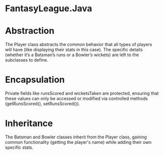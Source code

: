 # FantasyLeague.Java

# Abstraction
The Player class abstracts the common behavior that all types of players will have (like displaying their stats in this case). The specific details (whether it’s a Batsman’s runs or a Bowler’s wickets) are left to the subclasses to define.

# Encapsulation
Private fields like runsScored and wicketsTaken are protected, ensuring that these values can only be accessed or modified via controlled methods (getRunsScored(), setRunsScored()).


# Inheritance

The Batsman and Bowler classes inherit from the Player class, gaining common functionality (getting the player's name) while adding their own specific stats.

